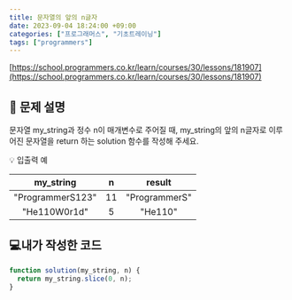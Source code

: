 ```yaml
---
title: 문자열의 앞의 n글자
date: 2023-09-04 18:24:00 +09:00
categories: ["프로그래머스", "기초트레이닝"]
tags: ["programmers"]
---
```


[https://school.programmers.co.kr/learn/courses/30/lessons/181907](https://school.programmers.co.kr/learn/courses/30/lessons/181907)

## 📔 문제 설명

문자열 my_string과 정수 n이 매개변수로 주어질 때, my_string의 앞의 n글자로 이루어진 문자열을 return 하는 solution 함수를 작성해 주세요.

💡 입출력 예

|    my_string     |  n  |    result     |
| :--------------: | :-: | :-----------: |
| "ProgrammerS123" | 11  | "ProgrammerS" |
|   "He110W0r1d"   |  5  |    "He110"    |

## 💻내가 작성한 코드

```js
function solution(my_string, n) {
  return my_string.slice(0, n);
}
```
